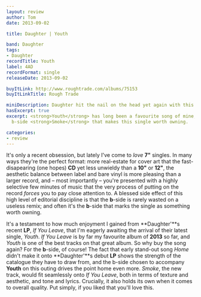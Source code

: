 ```yaml
---
layout: review
author: Tom
date: 2013-09-02

title: Daughter | Youth

band: Daughter
tags:
- Daughter
recordTitle: Youth
label: 4AD
recordFormat: single
releaseDate: 2013-09-02

buyItLink: http://www.roughtrade.com/albums/75153
buyItLinkTitle: Rough Trade

miniDescription: Daughter hit the nail on the head yet again with this excellent b-side. 
hasExcerpt: true
excerpt: <strong>Youth</strong> has long been a favourite song of mine, but it's the
  b-side <strong>Smoke</strong> that makes this single worth owning.

categories:
- review
---
```


It's only a recent obsession, but lately I've come to _love_ **7"** singles. In many ways they're the perfect format: more real-estate for cover art that the fast-disapearing (one hopes) **CD** yet less unwieldy than a **10"** or **12"**, the aesthetic balance between label and bare vinyl is more pleasing than a larger record, and – most importantly – you're presented with a highly selective few minutes of music that the very process of putting on the record *forces* you to pay close attention to. A blessed side effect of this high level of editorial discipline is that the **b**-side is rarely wasted on a useless remix; and often it's the **b**-side that marks the single as something worth owning.

It's a testament to how much enjoyment I gained from **Daughter'**s recent **LP**, *If You Leave*, that I'm eagerly awaiting the arrival of their latest single, *Youth*. *If You Leave* is by far my favourite album of **2013** so far, and *Youth* is one of the best tracks on that great album. So why buy the song again? For the **b**-side, of course! The fact that early stand-out song *Home* didn't make it onto **Daughter'**s debut **LP** shows the strength of the catalogue they have to draw from, and the b-side chosen to accompany **Youth** on this outing drives the point home even more. *Smoke*, the new track, would fit seamlessly onto *If You Leave*, both in terms of texture and aesthetic, and tone and lyrics. Crucially, it also holds its own when it comes to overall quality. Put simply, if you liked that you'll love this.
